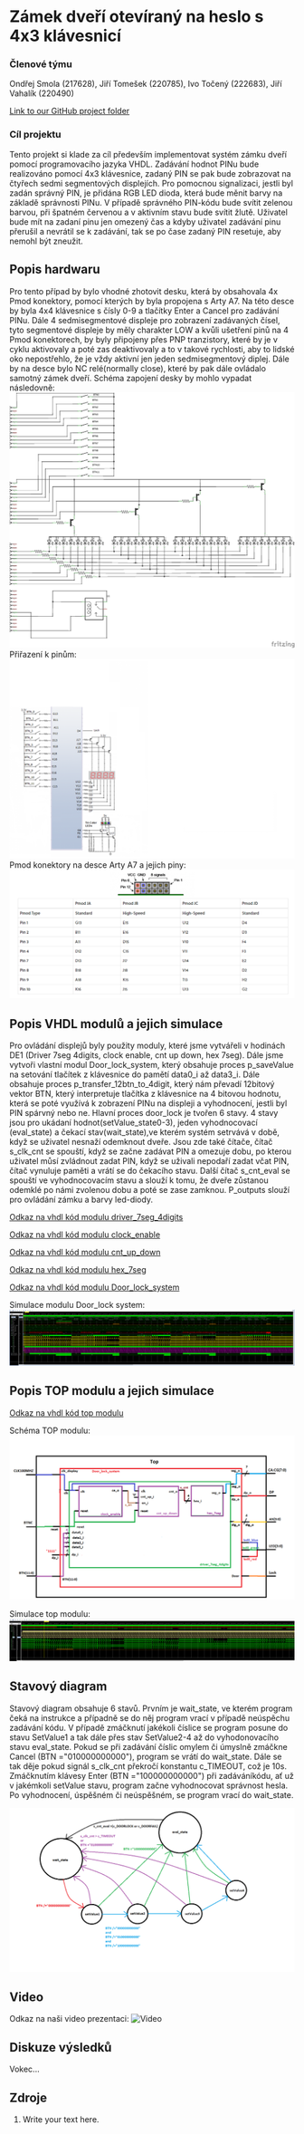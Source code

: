 # Zámek dveří otevíraný na heslo s 4x3 klávesnicí

### Členové týmu
Ondřej Smola (217628), Jiří Tomešek (220785), Ivo Točený (222683), Jiří Vahalík (220490)

[Link to our GitHub project folder]( https://github.com/xtomes07/DE1_projekt)

### Cíl projektu

Tento projekt si klade za cíl především implementovat systém zámku dveří pomocí programovacího jazyka VHDL. Zadávání hodnot PINu bude realizováno pomocí 4x3 klávesnice, zadaný 
PIN se pak bude zobrazovat na čtyřech sedmi segmentových displejích. Pro pomocnou signalizaci, jestli byl zadán správný PIN, je přidána RGB LED dioda, která bude měnit barvy na 
základě správnosti PINu. V případě správného PIN-kódu bude svítit zelenou barvou, při špatném červenou a v aktivním stavu bude svítit žlutě. Uživatel bude mít na zadaní pinu jen 
omezený čas a kdyby uživatel zadávání pinu přerušil a nevrátil se k zadávání, tak se po čase zadaný PIN resetuje, 
aby nemohl být zneužit.

## Popis hardwaru

Pro tento případ by bylo vhodné zhotovit desku, která by obsahovala 4x Pmod konektory, pomocí kterých by byla propojena s Arty A7. Na této desce by byla 4x4 klávesnice s čísly 
0-9 a tlačítky Enter a Cancel pro zadávání PINu. Dále 4 sedmisegmentové displeje pro zobrazení zadávaných čísel, tyto segmentové displeje by měly charakter LOW a kvůli ušetření 
pinů na 4 Pmod konektorech, by byly připojeny přes PNP tranzistory, které by je v cyklu aktivovaly a poté zas deaktivovaly a to v takové rychlosti, aby to lidské oko 
nepostřehlo, že je vždy aktivní jen jeden sedmisegmentový diplej. Dále by na desce bylo NC relé(normally close), které by pak dále ovládalo samotný zámek dveří. Schéma zapojení 
desky by mohlo vypadat následovně:
![Schema]( https://github.com/xtomes07/DE1_projekt/blob/main/Deska_schem.jpg)
Přiřazení k pinům:
![Zapojeni]( https://github.com/xtomes07/DE1_projekt/blob/main/ZAPOJENI.png)
Pmod konektory na desce Arty A7 a jejich piny:
![Piny]( https://github.com/xtomes07/DE1_projekt/blob/main/piny_na_arty.PNG)

## Popis VHDL modulů a jejich simulace
Pro ovládání displejů byly použity moduly, které jsme vytvářeli v hodinách DE1 (Driver 7seg 4digits, clock enable, cnt up down, hex 7seg). Dále jsme vytvoři vlastní modul 
Door_lock_system, který obsahuje proces p_saveValue na setování tlačítek z klávesnice do pamětí data0_i až data3_i. Dále obsahuje proces p_transfer_12btn_to_4digit, který nám 
převadí 12bitový vektor BTN, který interpretuje tlačítka z klávesnice na 4 bitovou hodnotu, která se poté využívá k zobrazení PINu na displeji a vyhodnocení, jestli byl PIN 
spárvný nebo ne. Hlavní proces door_lock je tvořen 6 stavy. 4 stavy jsou pro ukádaní hodnot(setValue_state0-3), jeden vyhodnocovací (eval_state) a čekací stav(wait_state),ve 
kterém systém setrvává v době, když se uživatel nesnaží odemknout dveře. Jsou zde také čítače, čítač s_clk_cnt se spouští, když se začne zadávat PIN a omezuje dobu, po kterou 
uživatel můsí zvládnout zadat PIN, když se uživali nepodaří zadat včat PIN, čítač vynuluje paměti a vrátí se do čekacího stavu. Další čítač s_cnt_eval se spouští ve 
vyhodnocovacím stavu a slouží k tomu, že dveře zůstanou odemklé po námi zvolenou dobu a poté se zase zamknou. P_outputs slouží pro ovládání zámku a barvy led-diody.

[Odkaz na vhdl kód modulu driver_7seg_4digits]( https://github.com/xtomes07/DE1_projekt/blob/main/Projekt/Projekt.srcs/sources_1/new/river_7seg_4digits.vhd)

[Odkaz na vhdl kód modulu clock_enable]( https://github.com/xtomes07/DE1_projekt/blob/main/Projekt/Projekt.srcs/sources_1/new/clock_enable.vhd)

[Odkaz na vhdl kód modulu cnt_up_down]( https://github.com/xtomes07/DE1_projekt/blob/main/Projekt/Projekt.srcs/sources_1/new/cnt_up_down.vhd)

[Odkaz na vhdl kód modulu hex_7seg]( https://github.com/xtomes07/DE1_projekt/blob/main/Projekt/Projekt.srcs/sources_1/new/hex_7seg.vhd)

[Odkaz na vhdl kód modulu Door_lock_system]( https://github.com/xtomes07/DE1_projekt/blob/main/Projekt/Projekt.srcs/sources_1/new/Door_lock_system.vhd)

Simulace modulu Door_lock system:
![Simulace]( https://github.com/xtomes07/DE1_projekt/blob/main/doorlock_modul.PNG)


## Popis TOP modulu a jejich simulace

[Odkaz na vhdl kód top modulu]( https://github.com/xtomes07/DE1_projekt/Projekt/Projekt.srcs/sources_1/new/top.vhd)

Schéma TOP modulu:
![Schema](https://github.com/xtomes07/DE1_projekt/blob/main/top_schema.png)

Simulace top modulu:
![Simulace]( https://github.com/xtomes07/DE1_projekt/blob/main/top_simulace.PNG)

## Stavový diagram

Stavový diagram obsahuje 6 stavů. Prvním je wait_state, ve kterém program čeká na instrukce a případně se do něj program vrací v případě neúspěchu zadávání kódu. V případě
zmáčknutí jakékoli číslice se program posune do stavu SetValue1 a tak dále přes stav SetValue2-4 až do vyhodonovacího stavu eval_state. Pokud se při zadávání číslic omylem či
úmyslně zmáčkne Cancel (BTN ="010000000000"), program se vrátí do wait_state. Dále se tak děje pokud signál s_clk_cnt překročí konstantu c_TIMEOUT, což je 10s. Zmáčknutím 
klávesy Enter (BTN ="100000000000") při zadáváníkódu, ať už v jakémkoli setValue stavu, program začne vyhodnocovat správnost hesla. Po vyhodnocení, úspěšném či neúspěšném, se 
program vrací do wait_state.

![Stavový diagram]( https://github.com/xtomes07/DE1_projekt/blob/main/state_diagram.png)

## Video

Odkaz na naši video prezentaci:
![Video]()

## Diskuze výsledků

Vokec...

## Zdroje

   1. Write your text here.
